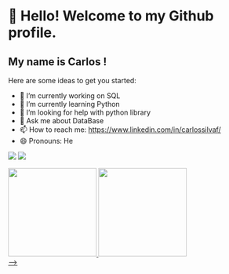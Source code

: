 # 👋 Hello! Welcome to my Github profile.
## My name is Carlos !



Here are some ideas to get you started:

- 🔭 I’m currently working on SQL
- 🌱 I’m currently learning Python
- 🤔 I’m looking for help with python library
- 💬 Ask me about DataBase
- 📫 How to reach me: https://www.linkedin.com/in/carlossilvaf/
- 😄 Pronouns: He
<div>

<a href = "mailto:carlosssilva.filho@gmail.com"><img loading="lazy" src="https://img.shields.io/badge/Gmail-D14836?style=for-the-badge&logo=gmail&logoColor=white" target="_blank"></a>
<a href="https://www.linkedin.com/in/carlossilvaf/" target="_blank"><img loading="lazy" src="https://img.shields.io/badge/-LinkedIn-%230077B5?style=for-the-badge&logo=linkedin&logoColor=white" target="_blank"></a>   
</div>


<div>
<a href="https://github.com/seu-usuário-aqui">
<img loading="lazy" height="180em" src="https://github-readme-stats.vercel.app/api/top-langs/?username=Carlos-SF&layout=compact&langs_count=7&theme=dracula"/>
<img loading="lazy" height="180em" src="https://github-readme-stats.vercel.app/api?username=Carlos-SF&show_icons=true&theme=dracula&include_all_commits=true&count_private=true"/>
</div>
-->
